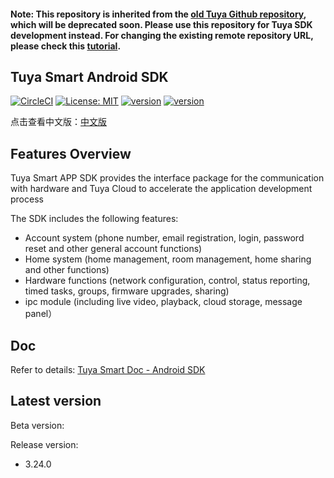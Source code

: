 #### Note: This repository is inherited from the [old Tuya Github repository](https://github.com/TuyaInc/tuyasmart_home_android_sdk), which will be deprecated soon. Please use this repository for Tuya SDK development instead. For changing the existing remote repository URL, please check this [tutorial]( https://docs.github.com/en/free-pro-team@latest/github/using-git/changing-a-remotes-url).

## Tuya Smart Android SDK

[![CircleCI](https://circleci.com/gh/TuyaInc/tuyasmart_home_android_sdk/tree/master.svg?style=svg)](https://circleci.com/gh/TuyaInc/tuyasmart_home_android_sdk/tree/master)  [![License: MIT](https://img.shields.io/badge/License-MIT-yellow.svg)](https://opensource.org/licenses/MIT) [![version](https://img.shields.io/badge/release-3.24.0-brightgreen)](https://developer.tuya.com/en/docs/app-development/android-app-sdk/change-log/changelog?id=Ka6o3br3pb4fo) [![version](https://img.shields.io/badge/docs-brightgreen)](https://developer.tuya.com/en/docs/app-development/android-app-sdk/featureoverview?id=Ka69nt97vtsfu)



点击查看中文版：[中文版](README-zh.md)

## Features Overview

Tuya Smart APP SDK provides the interface package for the communication with hardware and Tuya Cloud to accelerate the application development process

The SDK includes the following features:

- Account system (phone number, email registration, login, password reset and other general account functions)
- Home system (home management, room management, home sharing and other functions)
- Hardware functions (network configuration, control, status reporting, timed tasks, groups, firmware upgrades, sharing)
- ipc module (including live video, playback, cloud storage, message panel）

## Doc

Refer to details: [Tuya Smart Doc - Android SDK](https://developer.tuya.com/en/docs/app-development/android-app-sdk/featureoverview?id=Ka69nt97vtsfu)

## Latest version


Beta version: 


Release version: 

* 3.24.0



